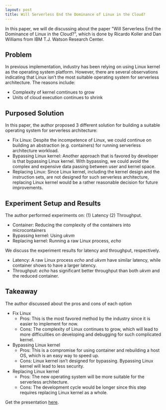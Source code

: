 ```yaml
---
layout: post
title: Will Serverless End the Dominance of Linux in the Cloud?
---
```


In this paper, we will de discussing about the paper "Will Serverless End the Dominance of Linux in the Cloud?",  which is done by Ricardo Koller and Dan Williams from IBM T.J. Watson Research Center.

## Problem
In previous implementation, industry has been relying on using Linux kernel as the operating system platform. However, there are several observations indicating that Linux isn’t the most suitable operating system for serverless architecture. The reasons include:

- Complexity of kernel comtinues to grow
- Units of cloud execution continues to shrink




## Purposed Solution
In this paper, the author proposed 3 different solution for building a suitable operating system for serverless architecture:
- Fix Linux: Despite the incompetence of Linux, we could continue on building an abstraction (e.g. containers) for running serverless architecture workload.
- Bypassing Linux kernel: Another approach that is favored by developer is that bypassing Linux kernel. With bypassing, we could avoid the complex and expensive data passing between user and kernel space.
- Replacing Linux: Since Linux kernel, including the kernel design and the instruction sets, are not designed for such serverless architecture, replacing Linux kernel would be a rather reasonable decision for future improvements.


## Experiment Setup and Results
The author performed experiments on: (1) Latency (2) Throughput.
- Container: Reducing the complexity of the containers into microcontainers
- Bypassing kernel: Using *ukvm*
- Replacing kernel: Running a raw Linux process, *echo*

We discuss the experiment results for latency and throughput, respectively.
- Latency: A raw Linux process *echo* and *ukvm* have similar latency, while container shows to have a larger latency.
- Throughput: *echo* has significant better throughput than both *ukvm* and the reduced container.

## Takeaway
The author discussed about the pros and cons of each option
- Fix Linux
	- Pros: This is the most favored method by the industry since it is easier to implement for now.
	- Cons: The complexity of Linux continues to grow, which will lead to more difficulities on developing and debugging for such complicated kernel.
- Bypassing Linux kernel
	- Pros: This is a compromise for using container and rebuilding a host OS, which is an easy way to speed up.
	- Cons: Linux kernel isn’t designed for bypassing. Bypassing Linux kernel will lead to less security.
- Replacing Linux kernel
	- Pros: The new operating system will be more suitable for the serverless architecture.
	- Cons: The development cycle would be longer since this step requires replacing Linux kernel as a whole.


Get the presentation [here](/presentations/2018-09-26-tscheng2.pdf).
